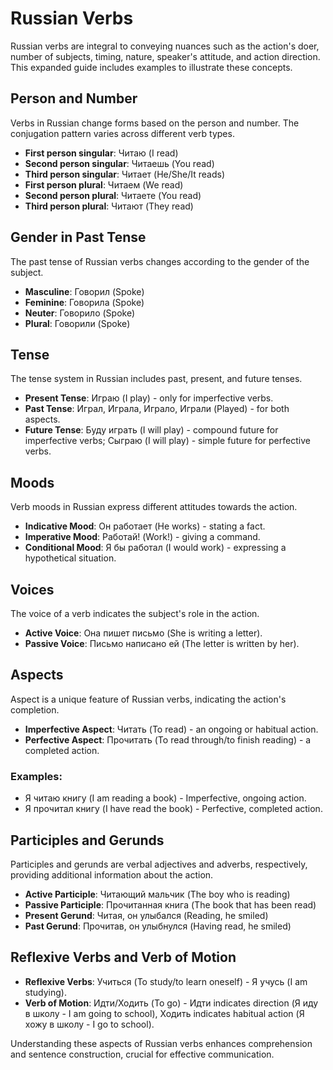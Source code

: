 # Russian Verbs

Russian verbs are integral to conveying nuances such as the action's doer, number of subjects, timing, nature, speaker's attitude, and action direction. This expanded guide includes examples to illustrate these concepts.

## Person and Number

Verbs in Russian change forms based on the person and number. The conjugation pattern varies across different verb types.

- **First person singular**: Читаю (I read)
- **Second person singular**: Читаешь (You read)
- **Third person singular**: Читает (He/She/It reads)
- **First person plural**: Читаем (We read)
- **Second person plural**: Читаете (You read)
- **Third person plural**: Читают (They read)

## Gender in Past Tense

The past tense of Russian verbs changes according to the gender of the subject.

- **Masculine**: Говорил (Spoke)
- **Feminine**: Говорила (Spoke)
- **Neuter**: Говорило (Spoke)
- **Plural**: Говорили (Spoke)

## Tense

The tense system in Russian includes past, present, and future tenses.

- **Present Tense**: Играю (I play) - only for imperfective verbs.
- **Past Tense**: Играл, Играла, Играло, Играли (Played) - for both aspects.
- **Future Tense**: Буду играть (I will play) - compound future for imperfective verbs; Сыграю (I will play) - simple future for perfective verbs.

## Moods

Verb moods in Russian express different attitudes towards the action.

- **Indicative Mood**: Он работает (He works) - stating a fact.
- **Imperative Mood**: Работай! (Work!) - giving a command.
- **Conditional Mood**: Я бы работал (I would work) - expressing a hypothetical situation.

## Voices

The voice of a verb indicates the subject's role in the action.

- **Active Voice**: Она пишет письмо (She is writing a letter).
- **Passive Voice**: Письмо написано ей (The letter is written by her).

## Aspects

Aspect is a unique feature of Russian verbs, indicating the action's completion.

- **Imperfective Aspect**: Читать (To read) - an ongoing or habitual action.
- **Perfective Aspect**: Прочитать (To read through/to finish reading) - a completed action.

### Examples:

- Я читаю книгу (I am reading a book) - Imperfective, ongoing action.
- Я прочитал книгу (I have read the book) - Perfective, completed action.

## Participles and Gerunds

Participles and gerunds are verbal adjectives and adverbs, respectively, providing additional information about the action.

- **Active Participle**: Читающий мальчик (The boy who is reading)
- **Passive Participle**: Прочитанная книга (The book that has been read)
- **Present Gerund**: Читая, он улыбался (Reading, he smiled)
- **Past Gerund**: Прочитав, он улыбнулся (Having read, he smiled)

## Reflexive Verbs and Verb of Motion

- **Reflexive Verbs**: Учиться (To study/to learn oneself) - Я учусь (I am studying).
- **Verb of Motion**: Идти/Ходить (To go) - Идти indicates direction (Я иду в школу - I am going to school), Ходить indicates habitual action (Я хожу в школу - I go to school).

Understanding these aspects of Russian verbs enhances comprehension and sentence construction, crucial for effective communication.
